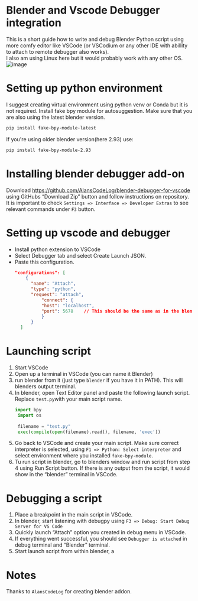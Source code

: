 # Blender and Vscode Debugger integration
This is a short guide how to write and debug Blender Python script using more comfy editor like VSCode (or VSCodium or any other IDE with abillity to attach to remote debugger also works).\
I also am using Linux here but it would probably work with any other OS.
![image](https://user-images.githubusercontent.com/32339634/222483677-3bd554df-49e5-48df-a2e5-4c018b136b36.png)

# Setting up python environment
I suggest creating virtual environment using python venv or Conda but it is not required.
Install fake bpy module for autosuggestion. Make sure that you are also using the latest blender version.
```bash
pip install fake-bpy-module-latest
```
If you're using older blender version(here 2.93) use:
```bash
pip install fake-bpy-module-2.93
```
# Installing blender debugger add-on
Download https://github.com/AlansCodeLog/blender-debugger-for-vscode using GitHubs “Download Zip” button and follow instructions on repository.
It is important to check `Settings => Interface => Developer Extras` to see relevant commands under `F3` button.
# Setting up vscode and debugger
- Install python extension to VSCode
- Select Debugger tab and select Create Launch JSON.
- Paste this configuration.
  ```json
  "configurations": [
	  {
		"name": "Attach",	
		"type": "python",	
		"request": "attach",	
			"connect": {	
			"host": "localhost",	
			"port": 5678	// This should be the same as in the blender debugger addon in blender
			}	
		}
	]
	```
# Launching script
1. Start VSCode
2. Open up a terminal in VSCode (you can name it Blender)
3. run blender from it (just type `blender` if you have it in PATH). This will blenders output terminal.
4. In blender, open Text Editor panel and paste the following launch script. Replace `test.py`with your main script name.
   ```python
   import bpy
	import os
	 
	filename = "test.py"
	exec(compile(open(filename).read(), filename, 'exec'))
	```
5. Go back to VSCode and create your main script. Make sure correct interpreter is selected, using `F1 => Python: Select interpreter` and select environment where you installed `fake-bpy-module`.
6. Tu run script in blender, go to blenders window and run script from step 4 using Run Script button. If there is any output from the script, it would show in the “blender” terminal in VSCode.
# Debugging a script
1. Place a breakpoint in the main script in VSCode.
2. In blender, start listening with debugpy using `F3 => Debug: Start Debug Server for VS Code`
3. Quickly launch “Attach” option you created in debug menu in VSCode. 
4. If everything went successful, you should see `Debugger is attached` in debug terminal and “Blender” terminal.
5. Start launch script from within blender, a
# Notes
Thanks to `AlansCodeLog` for creating blender addon.

